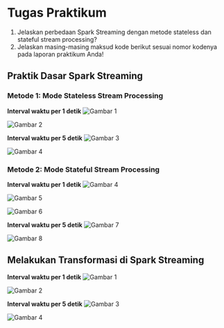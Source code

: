 # Tugas Praktikum
1. Jelaskan perbedaan Spark Streaming dengan metode stateless dan stateful stream processing?
2. Jelaskan masing-masing maksud kode berikut sesuai nomor kodenya pada laporan praktikum Anda!

## Praktik Dasar Spark Streaming

### Metode 1: Mode Stateless Stream Processing

**Interval waktu per 1 detik**
![Gambar 1](01_stateless/1.png)

![Gambar 2](01_stateless/2.png)

**Interval waktu per 5 detik**
![Gambar 3](01_stateless/3.png)

![Gambar 4](01_stateless/4.png)

### Metode 2: Mode Stateful Stream Processing

**Interval waktu per 1 detik**
![Gambar 4](02_stateful/4.png)

![Gambar 5](02_stateful/5.png)

![Gambar 6](02_stateful/6.png)

**Interval waktu per 5 detik**
![Gambar 7](02_stateful/7.png)

![Gambar 8](02_stateful/8.png)

## Melakukan Transformasi di Spark Streaming

**Interval waktu per 1 detik**
![Gambar 1](03_transformasi_word_sentiment/1.png)

![Gambar 2](03_transformasi_word_sentiment/2.png)

**Interval waktu per 5 detik**
![Gambar 3](03_transformasi_word_sentiment/3.png)

![Gambar 4](03_transformasi_word_sentiment/4.png)
